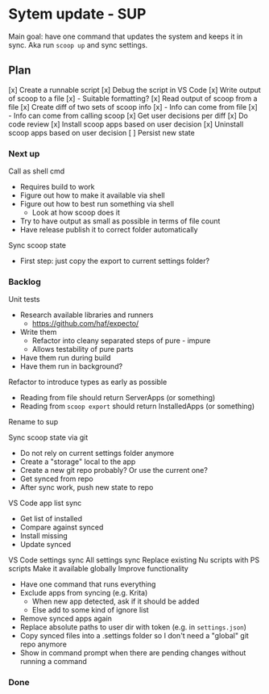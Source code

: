# Sytem update - SUP

Main goal: have one command that updates the system and keeps it in sync. Aka run `scoop up` and sync settings.

## Plan

[x] Create a runnable script
[x] Debug the script in VS Code
[x] Write output of scoop to a file
[x] - Suitable formatting?
[x] Read output of scoop from a file
[x] Create diff of two sets of scoop info
[x] - Info can come from file
[x] - Info can come from calling scoop
[x] Get user decisions per diff
[x] Do code review
[x] Install scoop apps based on user decision
[x] Uninstall scoop apps based on user decision
[ ] Persist new state

### Next up

Call as shell cmd
- Requires build to work
- Figure out how to make it available via shell
- Figure out how to best run something via shell
  - Look at how scoop does it
- Try to have output as small as possible in terms of file count
- Have release publish it to correct folder automatically

Sync scoop state
- First step: just copy the export to current settings folder?

### Backlog

Unit tests
- Research available libraries and runners
  - https://github.com/haf/expecto/
- Write them
  - Refactor into cleany separated steps of pure - impure
  - Allows testability of pure parts
- Have them run during build
- Have them run in background?

Refactor to introduce types as early as possible
- Reading from file should return ServerApps (or something)
- Reading from `scoop export` should return InstalledApps (or something)

Rename to sup

Sync scoop state via git
- Do not rely on current settings folder anymore
- Create a "storage" local to the app
- Create a new git repo probably? Or use the current one?
- Get synced from repo
- After sync work, push new state to repo

VS Code app list sync
- Get list of installed
- Compare against synced
- Install missing
- Update synced

VS Code settings sync
All settings sync
Replace existing Nu scripts with PS scripts
Make it available globally
Improve functionality
- Have one command that runs everything
- Exclude apps from syncing (e.g. Krita)
  - When new app detected, ask if it should be added
  - Else add to some kind of ignore list
- Remove synced apps again
- Replace absolute paths to user dir with token (e.g. in `settings.json`)
- Copy synced files into a .settings folder so I don't need a "global" git repo anymore
- Show in command prompt when there are pending changes without running a command

### Done
